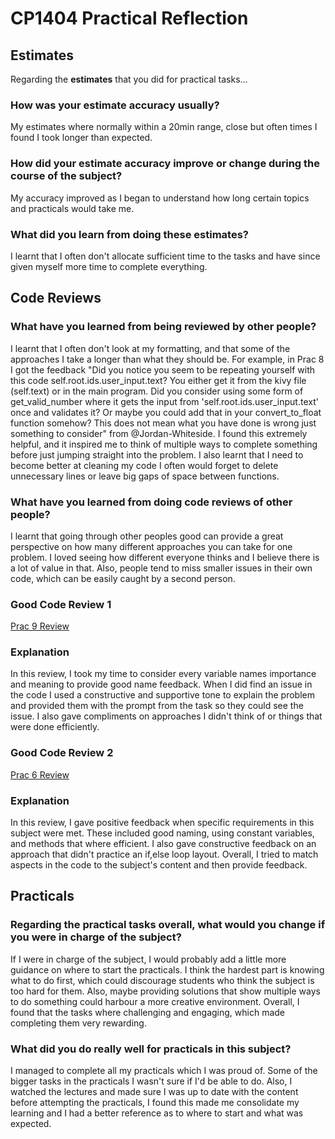 # CP1404 Practical Reflection
## Estimates
Regarding the **estimates** that you did for practical tasks...

### How was your estimate accuracy usually?

My estimates where normally within a 20min range, close but often times I found I took longer than expected. 

### How did your estimate accuracy improve or change during the course of the subject?

My accuracy improved as I began to understand how long certain topics and practicals would take me. 

### What did you learn from doing these estimates?

I learnt that I often don't allocate sufficient time to the tasks and have since given myself more time to complete everything. 

## Code Reviews

### What have you learned from being reviewed by other people?

I learnt that I often don't look at my formatting, and that some of the approaches I take a longer than what they should be. 
For example, in Prac 8 I got the feedback "Did you notice you seem to be repeating yourself with this code self.root.ids.user_input.text? 
You either get it from the kivy file (self.text) or in the main program. Did you consider using some form of get_valid_number where it gets the input from 'self.root.ids.user_input.text' 
once and validates it? Or maybe you could add that in your convert_to_float function somehow? This does not mean what you have done is wrong just something to consider" from @Jordan-Whiteside. 
I found this extremely helpful, and it inspired me to think of multiple ways to complete something before just jumping straight into the problem. I also learnt that I need to become better at cleaning my code 
I often would forget to delete unnecessary lines or leave big gaps of space between functions. 

### What have you learned from doing code reviews of other people?

I learnt that going through other peoples good can provide a great perspective on how many different approaches you can take for one problem. 
I loved seeing how different everyone thinks and I believe there is a lot of value in that. Also, people tend to miss smaller issues in their own code, which can be easily caught by a second person. 

### Good Code Review 1

[Prac 9 Review](https://github.com/scott-gills-dyer/cp1404practicals/pull/6)

### Explanation
In this review, I took my time to consider every variable names importance and meaning to provide good name feedback. 
When I did find an issue in the code I used a constructive and supportive tone to explain the problem and provided them with the prompt from the task 
so they could see the issue. I also gave compliments on approaches I didn't think of or things that were done efficiently. 


### Good Code Review 2

[Prac 6 Review](https://github.com/taitymrobinson/cp1404practicals/pull/4)

### Explanation
In this review, I gave positive feedback when specific requirements in this subject were met. These included good naming, using constant variables, and methods that where efficient. 
I also gave constructive feedback on an approach that didn't practice an if,else loop layout. Overall, I tried to match aspects in the code to the subject's content and then provide feedback. 

## Practicals

### Regarding the **practical tasks** overall, what would you change if you were in charge of the subject?

If I were in charge of the subject, I would probably add a little more guidance on where to start the practicals. I think the hardest part is knowing what to do first, which could discourage students who think the subject is too hard for them. 
Also, maybe providing solutions that show multiple ways to do something could harbour a more creative environment. Overall, I found that the tasks where challenging and engaging, which made completing them very rewarding. 

### What did you do really well for practicals in this subject?

I managed to complete all my practicals which I was proud of. Some of the bigger tasks in the practicals I wasn't sure if I'd be able to do.
Also, I watched the lectures and made sure I was up to date with the content before attempting the practicals, I found this made me consolidate my learning and I had a better reference as to where to start and 
what was expected. 
